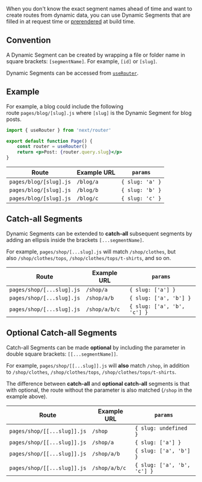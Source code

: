 
When you don't know the exact segment names ahead of time and want to create routes from dynamic data, you can use Dynamic Segments that are filled in at request time or [prerendered](https://nextjs.org/docs/pages/building-your-application/data-fetching/get-static-paths) at build time.

## Convention

A Dynamic Segment can be created by wrapping a file or folder name in square brackets: `[segmentName]`. For example, `[id]` or `[slug]`.

Dynamic Segments can be accessed from [`useRouter`](https://nextjs.org/docs/pages/api-reference/functions/use-router).

## Example

For example, a blog could include the following route `pages/blog/[slug].js` where `[slug]` is the Dynamic Segment for blog posts.

```jsx
import { useRouter } from 'next/router' 

export default function Page() { 
	const router = useRouter() 
	return <p>Post: {router.query.slug}</p>
}
```

|Route|Example URL|`params`|
|---|---|---|
|`pages/blog/[slug].js`|`/blog/a`|`{ slug: 'a' }`|
|`pages/blog/[slug].js`|`/blog/b`|`{ slug: 'b' }`|
|`pages/blog/[slug].js`|`/blog/c`|`{ slug: 'c' }`|

## Catch-all Segments

Dynamic Segments can be extended to **catch-all** subsequent segments by adding an ellipsis inside the brackets `[...segmentName]`.

For example, `pages/shop/[...slug].js` will match `/shop/clothes`, but also `/shop/clothes/tops`, `/shop/clothes/tops/t-shirts`, and so on.

|Route|Example URL|`params`|
|---|---|---|
|`pages/shop/[...slug].js`|`/shop/a`|`{ slug: ['a'] }`|
|`pages/shop/[...slug].js`|`/shop/a/b`|`{ slug: ['a', 'b'] }`|
|`pages/shop/[...slug].js`|`/shop/a/b/c`|`{ slug: ['a', 'b', 'c'] }`|

## Optional Catch-all Segments

Catch-all Segments can be made **optional** by including the parameter in double square brackets: `[[...segmentName]]`.

For example, `pages/shop/[[...slug]].js` will **also** match `/shop`, in addition to `/shop/clothes`, `/shop/clothes/tops`, `/shop/clothes/tops/t-shirts`.

The difference between **catch-all** and **optional catch-all** segments is that with optional, the route without the parameter is also matched (`/shop` in the example above).

|Route|Example URL|`params`|
|---|---|---|
|`pages/shop/[[...slug]].js`|`/shop`|`{ slug: undefined }`|
|`pages/shop/[[...slug]].js`|`/shop/a`|`{ slug: ['a'] }`|
|`pages/shop/[[...slug]].js`|`/shop/a/b`|`{ slug: ['a', 'b'] }`|
|`pages/shop/[[...slug]].js`|`/shop/a/b/c`|`{ slug: ['a', 'b', 'c'] }`|





